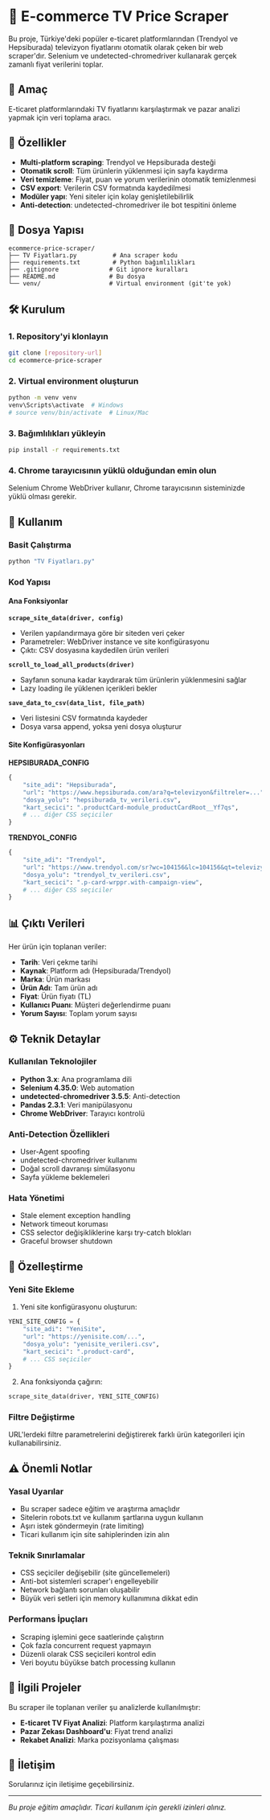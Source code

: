 # 🛒 E-commerce TV Price Scraper

Bu proje, Türkiye'deki popüler e-ticaret platformlarından (Trendyol ve Hepsiburada) televizyon fiyatlarını otomatik olarak çeken bir web scraper'dır. Selenium ve undetected-chromedriver kullanarak gerçek zamanlı fiyat verilerini toplar.

## 🎯 Amaç

E-ticaret platformlarındaki TV fiyatlarını karşılaştırmak ve pazar analizi yapmak için veri toplama aracı.

## 🚀 Özellikler

- **Multi-platform scraping**: Trendyol ve Hepsiburada desteği
- **Otomatik scroll**: Tüm ürünlerin yüklenmesi için sayfa kaydırma
- **Veri temizleme**: Fiyat, puan ve yorum verilerinin otomatik temizlenmesi
- **CSV export**: Verilerin CSV formatında kaydedilmesi
- **Modüler yapı**: Yeni siteler için kolay genişletilebilirlik
- **Anti-detection**: undetected-chromedriver ile bot tespitini önleme

## 📁 Dosya Yapısı

```
ecommerce-price-scraper/
├── TV Fiyatları.py          # Ana scraper kodu
├── requirements.txt         # Python bağımlılıkları
├── .gitignore              # Git ignore kuralları
├── README.md               # Bu dosya
└── venv/                   # Virtual environment (git'te yok)
```

## 🛠️ Kurulum

### 1. Repository'yi klonlayın
```bash
git clone [repository-url]
cd ecommerce-price-scraper
```

### 2. Virtual environment oluşturun
```bash
python -m venv venv
venv\Scripts\activate  # Windows
# source venv/bin/activate  # Linux/Mac
```

### 3. Bağımlılıkları yükleyin
```bash
pip install -r requirements.txt
```

### 4. Chrome tarayıcısının yüklü olduğundan emin olun
Selenium Chrome WebDriver kullanır, Chrome tarayıcısının sisteminizde yüklü olması gerekir.

## 🚀 Kullanım

### Basit Çalıştırma
```bash
python "TV Fiyatları.py"
```

### Kod Yapısı

#### Ana Fonksiyonlar

**`scrape_site_data(driver, config)`**
- Verilen yapılandırmaya göre bir siteden veri çeker
- Parametreler: WebDriver instance ve site konfigürasyonu
- Çıktı: CSV dosyasına kaydedilen ürün verileri

**`scroll_to_load_all_products(driver)`**
- Sayfanın sonuna kadar kaydırarak tüm ürünlerin yüklenmesini sağlar
- Lazy loading ile yüklenen içerikleri bekler

**`save_data_to_csv(data_list, file_path)`**
- Veri listesini CSV formatında kaydeder
- Dosya varsa append, yoksa yeni dosya oluşturur

#### Site Konfigürasyonları

**HEPSIBURADA_CONFIG**
```python
{
    "site_adi": "Hepsiburada",
    "url": "https://www.hepsiburada.com/ara?q=televizyon&filtreler=...",
    "dosya_yolu": "hepsiburada_tv_verileri.csv",
    "kart_secici": ".productCard-module_productCardRoot__Yf7qs",
    # ... diğer CSS seçiciler
}
```

**TRENDYOL_CONFIG**
```python
{
    "site_adi": "Trendyol", 
    "url": "https://www.trendyol.com/sr?wc=104156&lc=104156&qt=televizyon...",
    "dosya_yolu": "trendyol_tv_verileri.csv",
    "kart_secici": ".p-card-wrppr.with-campaign-view",
    # ... diğer CSS seçiciler
}
```

## 📊 Çıktı Verileri

Her ürün için toplanan veriler:
- **Tarih**: Veri çekme tarihi
- **Kaynak**: Platform adı (Hepsiburada/Trendyol)
- **Marka**: Ürün markası
- **Ürün Adı**: Tam ürün adı
- **Fiyat**: Ürün fiyatı (TL)
- **Kullanıcı Puanı**: Müşteri değerlendirme puanı
- **Yorum Sayısı**: Toplam yorum sayısı

## ⚙️ Teknik Detaylar

### Kullanılan Teknolojiler
- **Python 3.x**: Ana programlama dili
- **Selenium 4.35.0**: Web automation
- **undetected-chromedriver 3.5.5**: Anti-detection
- **Pandas 2.3.1**: Veri manipülasyonu
- **Chrome WebDriver**: Tarayıcı kontrolü

### Anti-Detection Özellikleri
- User-Agent spoofing
- undetected-chromedriver kullanımı
- Doğal scroll davranışı simülasyonu
- Sayfa yükleme beklemeleri

### Hata Yönetimi
- Stale element exception handling
- Network timeout koruması
- CSS selector değişikliklerine karşı try-catch blokları
- Graceful browser shutdown

## 🔧 Özelleştirme

### Yeni Site Ekleme
1. Yeni site konfigürasyonu oluşturun:
```python
YENI_SITE_CONFIG = {
    "site_adi": "YeniSite",
    "url": "https://yenisite.com/...",
    "dosya_yolu": "yenisite_verileri.csv",
    "kart_secici": ".product-card",
    # ... CSS seçiciler
}
```

2. Ana fonksiyonda çağırın:
```python
scrape_site_data(driver, YENI_SITE_CONFIG)
```

### Filtre Değiştirme
URL'lerdeki filtre parametrelerini değiştirerek farklı ürün kategorileri için kullanabilirsiniz.

## ⚠️ Önemli Notlar

### Yasal Uyarılar
- Bu scraper sadece eğitim ve araştırma amaçlıdır
- Sitelerin robots.txt ve kullanım şartlarına uygun kullanın
- Aşırı istek göndermeyin (rate limiting)
- Ticari kullanım için site sahiplerinden izin alın

### Teknik Sınırlamalar
- CSS seçiciler değişebilir (site güncellemeleri)
- Anti-bot sistemleri scraper'ı engelleyebilir
- Network bağlantı sorunları oluşabilir
- Büyük veri setleri için memory kullanımına dikkat edin

### Performans İpuçları
- Scraping işlemini gece saatlerinde çalıştırın
- Çok fazla concurrent request yapmayın
- Düzenli olarak CSS seçicileri kontrol edin
- Veri boyutu büyükse batch processing kullanın

## 🔗 İlgili Projeler

Bu scraper ile toplanan veriler şu analizlerde kullanılmıştır:
- **E-ticaret TV Fiyat Analizi**: Platform karşılaştırma analizi
- **Pazar Zekası Dashboard'u**: Fiyat trend analizi
- **Rekabet Analizi**: Marka pozisyonlama çalışması

## 📧 İletişim

Sorularınız için iletişime geçebilirsiniz.

---
*Bu proje eğitim amaçlıdır. Ticari kullanım için gerekli izinleri alınız.*